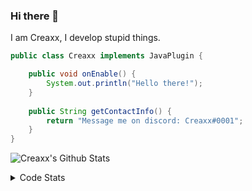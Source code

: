 ### Hi there 👋

I am Creaxx, I develop stupid things. 

```java
public class Creaxx implements JavaPlugin {

    public void onEnable() {
        System.out.println("Hello there!");
    }
    
    public String getContactInfo() {
        return "Message me on discord: Creaxx#0001";
    }
}
```

![Creaxx's Github Stats](https://github-readme-stats.vercel.app/api?username=CreaxxOG&show_icons=true&theme=dark&count_private=true)

<details>
  <summary>Code Stats</summary>

<!--START_SECTION:waka-->
![Code Time](http://img.shields.io/badge/Code%20Time-1%2C296%20hrs%2055%20mins-blue)

![Lines of code](https://img.shields.io/badge/From%20Hello%20World%20I%27ve%20Written-531.0%20thousand%20lines%20of%20code-blue)

**🐱 My GitHub Data** 

> 📦 66.4 kB Used in GitHub's Storage 
 > 
> 🏆 1,659 Contributions in the Year 2023
 > 
> 🚫 Not Opted to Hire
 > 
> 📜 4 Public Repositories 
 > 
> 🔑 2 Private Repositories 
 > 
**I'm a Night 🦉** 

```text
🌞 Morning                280 commits         ██░░░░░░░░░░░░░░░░░░░░░░░   06.89 % 
🌆 Daytime                1737 commits        ███████████░░░░░░░░░░░░░░   42.74 % 
🌃 Evening                1986 commits        ████████████░░░░░░░░░░░░░   48.87 % 
🌙 Night                  61 commits          ░░░░░░░░░░░░░░░░░░░░░░░░░   01.50 % 
```
📅 **I'm Most Productive on Saturday** 

```text
Monday                   474 commits         ███░░░░░░░░░░░░░░░░░░░░░░   11.66 % 
Tuesday                  565 commits         ███░░░░░░░░░░░░░░░░░░░░░░   13.90 % 
Wednesday                600 commits         ████░░░░░░░░░░░░░░░░░░░░░   14.76 % 
Thursday                 623 commits         ████░░░░░░░░░░░░░░░░░░░░░   15.33 % 
Friday                   376 commits         ██░░░░░░░░░░░░░░░░░░░░░░░   09.25 % 
Saturday                 754 commits         █████░░░░░░░░░░░░░░░░░░░░   18.55 % 
Sunday                   672 commits         ████░░░░░░░░░░░░░░░░░░░░░   16.54 % 
```


📊 **This Week I Spent My Time On** 

```text
💬 Programming Languages: 
Java                     14 hrs 54 mins      █████████████████████░░░░   85.90 % 
Kotlin                   1 hr 18 mins        ██░░░░░░░░░░░░░░░░░░░░░░░   07.57 % 
HTML                     28 mins             █░░░░░░░░░░░░░░░░░░░░░░░░   02.76 % 
YAML                     17 mins             ░░░░░░░░░░░░░░░░░░░░░░░░░   01.65 % 
Gradle                   7 mins              ░░░░░░░░░░░░░░░░░░░░░░░░░   00.72 % 

🔥 Editors: 
IntelliJ                 17 hrs 21 mins      █████████████████████████   100.00 % 
```

**I Mostly Code in Java** 

```text
Java                     54 repos            ████████████████████░░░░░   78.26 % 
Kotlin                   9 repos             ███░░░░░░░░░░░░░░░░░░░░░░   13.04 % 
TypeScript               3 repos             █░░░░░░░░░░░░░░░░░░░░░░░░   04.35 % 
CSS                      2 repos             █░░░░░░░░░░░░░░░░░░░░░░░░   02.90 % 
EJS                      1 repo              ░░░░░░░░░░░░░░░░░░░░░░░░░   01.45 % 
```




 Last Updated on 04/06/2023 18:21:41 UTC
<!--END_SECTION:waka-->
</details>

